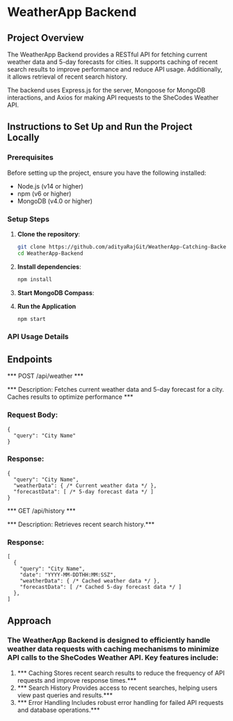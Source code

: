# WeatherApp Backend

## Project Overview
The WeatherApp Backend provides a RESTful API for fetching current weather data and 5-day forecasts for cities. It supports caching of recent search results to improve performance and reduce API usage. Additionally, it allows retrieval of recent search history.

The backend uses Express.js for the server, Mongoose for MongoDB interactions, and Axios for making API requests to the SheCodes Weather API.

## Instructions to Set Up and Run the Project Locally

### Prerequisites
Before setting up the project, ensure you have the following installed:
- Node.js (v14 or higher)
- npm (v6 or higher)
- MongoDB (v4.0 or higher)

### Setup Steps
1. **Clone the repository**:
   ```bash
   git clone https://github.com/adityaRajGit/WeatherApp-Catching-Backend.git
   cd WeatherApp-Backend

2. **Install dependencies**:
   ```bash
   npm install

3. **Start MongoDB Compass**:
   
4. **Run the Application**
    ```bash
    npm start

### API Usage Details

## Endpoints

 *** POST /api/weather ***

*** Description: Fetches current weather data and 5-day forecast for a city. Caches results to optimize performance ***

### Request Body:
```
{
  "query": "City Name"
}
```

### Response:
```
{
  "query": "City Name",
  "weatherData": { /* Current weather data */ },
  "forecastData": [ /* 5-day forecast data */ ]
}
```

*** GET /api/history ***

*** Description: Retrieves recent search history.***
### Response:
```
[
  {
    "query": "City Name",
    "date": "YYYY-MM-DDTHH:MM:SSZ",
    "weatherData": { /* Cached weather data */ },
    "forecastData": [ /* Cached 5-day forecast data */ ]
  },
]
```

## Approach
### The WeatherApp Backend is designed to efficiently handle weather data requests with caching mechanisms to minimize API calls to the SheCodes Weather API. Key features include: ###

1. *** Caching Stores recent search results to reduce the frequency of API requests and improve response times.*** 
2. *** Search History Provides access to recent searches, helping users view past queries and results.*** 
3. *** Error Handling Includes robust error handling for failed API requests and database operations.*** 
